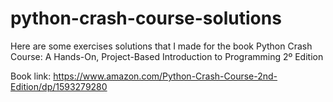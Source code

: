 # python-crash-course-solutions
Here are some exercises solutions that I made for the book Python Crash Course: A Hands-On, Project-Based Introduction to Programming 2º Edition

Book link: https://www.amazon.com/Python-Crash-Course-2nd-Edition/dp/1593279280
